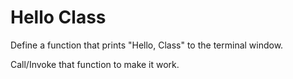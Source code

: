 # Hello Class

Define a function that prints "Hello, Class" to the terminal window.

Call/Invoke that function to make it work.
